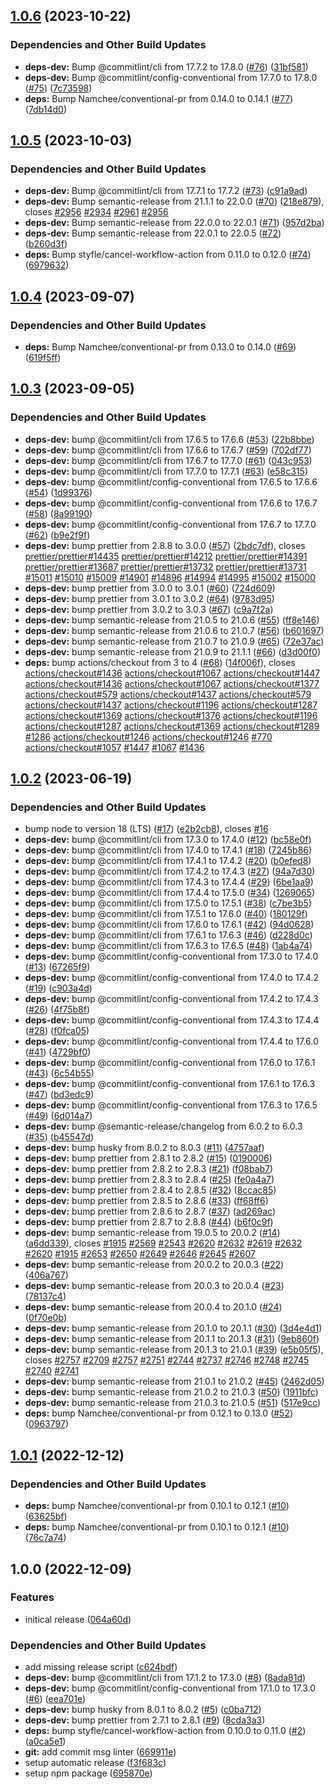 ## [1.0.6](https://github.com/Th3S4mur41/demo-auto-security-release/compare/v1.0.5...v1.0.6) (2023-10-22)


### Dependencies and Other Build Updates

* **deps-dev:** Bump @commitlint/cli from 17.7.2 to 17.8.0 ([#76](https://github.com/Th3S4mur41/demo-auto-security-release/issues/76)) ([31bf581](https://github.com/Th3S4mur41/demo-auto-security-release/commit/31bf581c2316e20fe8994f425e62ca4e4ef76a5d))
* **deps-dev:** Bump @commitlint/config-conventional from 17.7.0 to 17.8.0 ([#75](https://github.com/Th3S4mur41/demo-auto-security-release/issues/75)) ([7c73598](https://github.com/Th3S4mur41/demo-auto-security-release/commit/7c735981a50913bd691737a9c8a8b3fae78bc416))
* **deps:** Bump Namchee/conventional-pr from 0.14.0 to 0.14.1 ([#77](https://github.com/Th3S4mur41/demo-auto-security-release/issues/77)) ([7db14d0](https://github.com/Th3S4mur41/demo-auto-security-release/commit/7db14d0331e548c444cc2db43f45a29560f356f0))

## [1.0.5](https://github.com/Th3S4mur41/demo-auto-security-release/compare/v1.0.4...v1.0.5) (2023-10-03)


### Dependencies and Other Build Updates

* **deps-dev:** Bump @commitlint/cli from 17.7.1 to 17.7.2 ([#73](https://github.com/Th3S4mur41/demo-auto-security-release/issues/73)) ([c91a9ad](https://github.com/Th3S4mur41/demo-auto-security-release/commit/c91a9ad5743608eb6e218d3e4caa564d6aa10fdd))
* **deps-dev:** Bump semantic-release from 21.1.1 to 22.0.0 ([#70](https://github.com/Th3S4mur41/demo-auto-security-release/issues/70)) ([218e879](https://github.com/Th3S4mur41/demo-auto-security-release/commit/218e879d6248a5eede80d1dae21ec971ab5cf98d)), closes [#2956](https://github.com/Th3S4mur41/demo-auto-security-release/issues/2956) [#2934](https://github.com/Th3S4mur41/demo-auto-security-release/issues/2934) [#2961](https://github.com/Th3S4mur41/demo-auto-security-release/issues/2961) [#2956](https://github.com/Th3S4mur41/demo-auto-security-release/issues/2956)
* **deps-dev:** Bump semantic-release from 22.0.0 to 22.0.1 ([#71](https://github.com/Th3S4mur41/demo-auto-security-release/issues/71)) ([957d2ba](https://github.com/Th3S4mur41/demo-auto-security-release/commit/957d2bacc24b81947d228c947fa98b4610be5f26))
* **deps-dev:** Bump semantic-release from 22.0.1 to 22.0.5 ([#72](https://github.com/Th3S4mur41/demo-auto-security-release/issues/72)) ([b260d3f](https://github.com/Th3S4mur41/demo-auto-security-release/commit/b260d3fafe3ed5dea54c8bffea43ee2472dfc379))
* **deps:** Bump styfle/cancel-workflow-action from 0.11.0 to 0.12.0 ([#74](https://github.com/Th3S4mur41/demo-auto-security-release/issues/74)) ([6979632](https://github.com/Th3S4mur41/demo-auto-security-release/commit/6979632fcaa8e376c55959a32a9cccf683ddb898))

## [1.0.4](https://github.com/Th3S4mur41/demo-auto-security-release/compare/v1.0.3...v1.0.4) (2023-09-07)


### Dependencies and Other Build Updates

* **deps:** Bump Namchee/conventional-pr from 0.13.0 to 0.14.0 ([#69](https://github.com/Th3S4mur41/demo-auto-security-release/issues/69)) ([619f5ff](https://github.com/Th3S4mur41/demo-auto-security-release/commit/619f5ff05564499d42acf689ec4de86f5391e64a))

## [1.0.3](https://github.com/Th3S4mur41/demo-auto-security-release/compare/v1.0.2...v1.0.3) (2023-09-05)


### Dependencies and Other Build Updates

* **deps-dev:** bump @commitlint/cli from 17.6.5 to 17.6.6 ([#53](https://github.com/Th3S4mur41/demo-auto-security-release/issues/53)) ([22b8bbe](https://github.com/Th3S4mur41/demo-auto-security-release/commit/22b8bbe1371e9eb4f18b48d92984ffb19f08b495))
* **deps-dev:** bump @commitlint/cli from 17.6.6 to 17.6.7 ([#59](https://github.com/Th3S4mur41/demo-auto-security-release/issues/59)) ([702df77](https://github.com/Th3S4mur41/demo-auto-security-release/commit/702df77f2b012f9a0855e8444489265ba79fbcf7))
* **deps-dev:** bump @commitlint/cli from 17.6.7 to 17.7.0 ([#61](https://github.com/Th3S4mur41/demo-auto-security-release/issues/61)) ([043c953](https://github.com/Th3S4mur41/demo-auto-security-release/commit/043c9539bb0f4941ab6322b40c9b2e95ee5d43eb))
* **deps-dev:** bump @commitlint/cli from 17.7.0 to 17.7.1 ([#63](https://github.com/Th3S4mur41/demo-auto-security-release/issues/63)) ([e58c315](https://github.com/Th3S4mur41/demo-auto-security-release/commit/e58c315f089c3e18e73ce29d56703e7b18ae69c1))
* **deps-dev:** bump @commitlint/config-conventional from 17.6.5 to 17.6.6 ([#54](https://github.com/Th3S4mur41/demo-auto-security-release/issues/54)) ([1d99376](https://github.com/Th3S4mur41/demo-auto-security-release/commit/1d99376c4222d6a603882525c2ba87e63bf2179b))
* **deps-dev:** bump @commitlint/config-conventional from 17.6.6 to 17.6.7 ([#58](https://github.com/Th3S4mur41/demo-auto-security-release/issues/58)) ([8a99190](https://github.com/Th3S4mur41/demo-auto-security-release/commit/8a9919018f89b2f1d6a05c36bdad0542d41540cc))
* **deps-dev:** bump @commitlint/config-conventional from 17.6.7 to 17.7.0 ([#62](https://github.com/Th3S4mur41/demo-auto-security-release/issues/62)) ([b9e2f9f](https://github.com/Th3S4mur41/demo-auto-security-release/commit/b9e2f9fd29e0b4fd8450b98325f6b5f79b639c9b))
* **deps-dev:** bump prettier from 2.8.8 to 3.0.0 ([#57](https://github.com/Th3S4mur41/demo-auto-security-release/issues/57)) ([2bdc7df](https://github.com/Th3S4mur41/demo-auto-security-release/commit/2bdc7dfacd03f943b65417d0cf78450a1df39cee)), closes [prettier/prettier#14435](https://github.com/prettier/prettier/issues/14435) [prettier/prettier#14212](https://github.com/prettier/prettier/issues/14212) [prettier/prettier#14391](https://github.com/prettier/prettier/issues/14391) [prettier/prettier#13687](https://github.com/prettier/prettier/issues/13687) [prettier/prettier#13732](https://github.com/prettier/prettier/issues/13732) [prettier/prettier#13731](https://github.com/prettier/prettier/issues/13731) [#15011](https://github.com/Th3S4mur41/demo-auto-security-release/issues/15011) [#15010](https://github.com/Th3S4mur41/demo-auto-security-release/issues/15010) [#15009](https://github.com/Th3S4mur41/demo-auto-security-release/issues/15009) [#14901](https://github.com/Th3S4mur41/demo-auto-security-release/issues/14901) [#14896](https://github.com/Th3S4mur41/demo-auto-security-release/issues/14896) [#14994](https://github.com/Th3S4mur41/demo-auto-security-release/issues/14994) [#14995](https://github.com/Th3S4mur41/demo-auto-security-release/issues/14995) [#15002](https://github.com/Th3S4mur41/demo-auto-security-release/issues/15002) [#15000](https://github.com/Th3S4mur41/demo-auto-security-release/issues/15000)
* **deps-dev:** bump prettier from 3.0.0 to 3.0.1 ([#60](https://github.com/Th3S4mur41/demo-auto-security-release/issues/60)) ([724d609](https://github.com/Th3S4mur41/demo-auto-security-release/commit/724d6098223ffa40f3edfed138528205f924767b))
* **deps-dev:** bump prettier from 3.0.1 to 3.0.2 ([#64](https://github.com/Th3S4mur41/demo-auto-security-release/issues/64)) ([9783d95](https://github.com/Th3S4mur41/demo-auto-security-release/commit/9783d956e854481233857bfb75ec737e1ceccf6d))
* **deps-dev:** bump prettier from 3.0.2 to 3.0.3 ([#67](https://github.com/Th3S4mur41/demo-auto-security-release/issues/67)) ([c9a7f2a](https://github.com/Th3S4mur41/demo-auto-security-release/commit/c9a7f2adb4df8b405e8feb1900cc9ec508009099))
* **deps-dev:** bump semantic-release from 21.0.5 to 21.0.6 ([#55](https://github.com/Th3S4mur41/demo-auto-security-release/issues/55)) ([ff8e146](https://github.com/Th3S4mur41/demo-auto-security-release/commit/ff8e1469c916a7048d82965093d1507006eccdca))
* **deps-dev:** bump semantic-release from 21.0.6 to 21.0.7 ([#56](https://github.com/Th3S4mur41/demo-auto-security-release/issues/56)) ([b601697](https://github.com/Th3S4mur41/demo-auto-security-release/commit/b601697f1ed9c13a26f4fb7bf4afbcfde608afd7))
* **deps-dev:** bump semantic-release from 21.0.7 to 21.0.9 ([#65](https://github.com/Th3S4mur41/demo-auto-security-release/issues/65)) ([72e37ac](https://github.com/Th3S4mur41/demo-auto-security-release/commit/72e37acdf7c66e92b61c0a3f7f0404efb37e979a))
* **deps-dev:** bump semantic-release from 21.0.9 to 21.1.1 ([#66](https://github.com/Th3S4mur41/demo-auto-security-release/issues/66)) ([d3d00f0](https://github.com/Th3S4mur41/demo-auto-security-release/commit/d3d00f0347bcaa917e426c5ef53c5e1564aabf41))
* **deps:** bump actions/checkout from 3 to 4 ([#68](https://github.com/Th3S4mur41/demo-auto-security-release/issues/68)) ([14f006f](https://github.com/Th3S4mur41/demo-auto-security-release/commit/14f006f890c4643c741c863c9ede00184a115b58)), closes [actions/checkout#1436](https://github.com/actions/checkout/issues/1436) [actions/checkout#1067](https://github.com/actions/checkout/issues/1067) [actions/checkout#1447](https://github.com/actions/checkout/issues/1447) [actions/checkout#1436](https://github.com/actions/checkout/issues/1436) [actions/checkout#1067](https://github.com/actions/checkout/issues/1067) [actions/checkout#1377](https://github.com/actions/checkout/issues/1377) [actions/checkout#579](https://github.com/actions/checkout/issues/579) [actions/checkout#1437](https://github.com/actions/checkout/issues/1437) [actions/checkout#579](https://github.com/actions/checkout/issues/579) [actions/checkout#1437](https://github.com/actions/checkout/issues/1437) [actions/checkout#1196](https://github.com/actions/checkout/issues/1196) [actions/checkout#1287](https://github.com/actions/checkout/issues/1287) [actions/checkout#1369](https://github.com/actions/checkout/issues/1369) [actions/checkout#1376](https://github.com/actions/checkout/issues/1376) [actions/checkout#1196](https://github.com/actions/checkout/issues/1196) [actions/checkout#1287](https://github.com/actions/checkout/issues/1287) [actions/checkout#1369](https://github.com/actions/checkout/issues/1369) [actions/checkout#1289](https://github.com/actions/checkout/issues/1289) [#1286](https://github.com/Th3S4mur41/demo-auto-security-release/issues/1286) [actions/checkout#1246](https://github.com/actions/checkout/issues/1246) [actions/checkout#1246](https://github.com/actions/checkout/issues/1246) [#770](https://github.com/Th3S4mur41/demo-auto-security-release/issues/770) [actions/checkout#1057](https://github.com/actions/checkout/issues/1057) [#1447](https://github.com/Th3S4mur41/demo-auto-security-release/issues/1447) [#1067](https://github.com/Th3S4mur41/demo-auto-security-release/issues/1067) [#1436](https://github.com/Th3S4mur41/demo-auto-security-release/issues/1436)

## [1.0.2](https://github.com/Th3S4mur41/demo-auto-security-release/compare/v1.0.1...v1.0.2) (2023-06-19)


### Dependencies and Other Build Updates

* bump node to version 18 (LTS) ([#17](https://github.com/Th3S4mur41/demo-auto-security-release/issues/17)) ([e2b2cb8](https://github.com/Th3S4mur41/demo-auto-security-release/commit/e2b2cb85d762aeecb041a28271c68e4a5ff33368)), closes [#16](https://github.com/Th3S4mur41/demo-auto-security-release/issues/16)
* **deps-dev:** bump @commitlint/cli from 17.3.0 to 17.4.0 ([#12](https://github.com/Th3S4mur41/demo-auto-security-release/issues/12)) ([bc58e0f](https://github.com/Th3S4mur41/demo-auto-security-release/commit/bc58e0f3df16a430c7f786646bd8f5b0eea09756))
* **deps-dev:** bump @commitlint/cli from 17.4.0 to 17.4.1 ([#18](https://github.com/Th3S4mur41/demo-auto-security-release/issues/18)) ([7245b86](https://github.com/Th3S4mur41/demo-auto-security-release/commit/7245b86cbf0fde4c72e006c68217b723db5975d2))
* **deps-dev:** bump @commitlint/cli from 17.4.1 to 17.4.2 ([#20](https://github.com/Th3S4mur41/demo-auto-security-release/issues/20)) ([b0efed8](https://github.com/Th3S4mur41/demo-auto-security-release/commit/b0efed804f9b36c8ac2e359f3dddec9087fb1818))
* **deps-dev:** bump @commitlint/cli from 17.4.2 to 17.4.3 ([#27](https://github.com/Th3S4mur41/demo-auto-security-release/issues/27)) ([94a7d30](https://github.com/Th3S4mur41/demo-auto-security-release/commit/94a7d306adcdb172ef785ce687f04eb22280f190))
* **deps-dev:** bump @commitlint/cli from 17.4.3 to 17.4.4 ([#29](https://github.com/Th3S4mur41/demo-auto-security-release/issues/29)) ([6be1aa9](https://github.com/Th3S4mur41/demo-auto-security-release/commit/6be1aa96394c15eea5b68959b7d6cd2679edaf00))
* **deps-dev:** bump @commitlint/cli from 17.4.4 to 17.5.0 ([#34](https://github.com/Th3S4mur41/demo-auto-security-release/issues/34)) ([1269065](https://github.com/Th3S4mur41/demo-auto-security-release/commit/12690657dbd015331aa305c2d7994a2ffdc946d5))
* **deps-dev:** bump @commitlint/cli from 17.5.0 to 17.5.1 ([#38](https://github.com/Th3S4mur41/demo-auto-security-release/issues/38)) ([c7be3b5](https://github.com/Th3S4mur41/demo-auto-security-release/commit/c7be3b5e2355da8cb1c3adf2b8072242d46914c4))
* **deps-dev:** bump @commitlint/cli from 17.5.1 to 17.6.0 ([#40](https://github.com/Th3S4mur41/demo-auto-security-release/issues/40)) ([180129f](https://github.com/Th3S4mur41/demo-auto-security-release/commit/180129f8c8d70de1ff08dad3918d45956990902a))
* **deps-dev:** bump @commitlint/cli from 17.6.0 to 17.6.1 ([#42](https://github.com/Th3S4mur41/demo-auto-security-release/issues/42)) ([94d0628](https://github.com/Th3S4mur41/demo-auto-security-release/commit/94d0628332d3bc3c666def6d0fdf81d81528952e))
* **deps-dev:** bump @commitlint/cli from 17.6.1 to 17.6.3 ([#46](https://github.com/Th3S4mur41/demo-auto-security-release/issues/46)) ([d228d0c](https://github.com/Th3S4mur41/demo-auto-security-release/commit/d228d0c82c9f8f5e26e4658a3f0f3921c77e53db))
* **deps-dev:** bump @commitlint/cli from 17.6.3 to 17.6.5 ([#48](https://github.com/Th3S4mur41/demo-auto-security-release/issues/48)) ([1ab4a74](https://github.com/Th3S4mur41/demo-auto-security-release/commit/1ab4a74e7fb60be1fbdb4afc31e33224241ca6fc))
* **deps-dev:** bump @commitlint/config-conventional from 17.3.0 to 17.4.0 ([#13](https://github.com/Th3S4mur41/demo-auto-security-release/issues/13)) ([67265f9](https://github.com/Th3S4mur41/demo-auto-security-release/commit/67265f99ddac644bc5786ee4f048feda8fbc5907))
* **deps-dev:** bump @commitlint/config-conventional from 17.4.0 to 17.4.2 ([#19](https://github.com/Th3S4mur41/demo-auto-security-release/issues/19)) ([c903a4d](https://github.com/Th3S4mur41/demo-auto-security-release/commit/c903a4da2bb969a2baad569f91e43d3881da6d4c))
* **deps-dev:** bump @commitlint/config-conventional from 17.4.2 to 17.4.3 ([#26](https://github.com/Th3S4mur41/demo-auto-security-release/issues/26)) ([4f75b8f](https://github.com/Th3S4mur41/demo-auto-security-release/commit/4f75b8f9ae62e4fa50950063ba61f72b818cf5cb))
* **deps-dev:** bump @commitlint/config-conventional from 17.4.3 to 17.4.4 ([#28](https://github.com/Th3S4mur41/demo-auto-security-release/issues/28)) ([f0fca05](https://github.com/Th3S4mur41/demo-auto-security-release/commit/f0fca054f4bab7c1e93af5602e129c70dc1831e3))
* **deps-dev:** bump @commitlint/config-conventional from 17.4.4 to 17.6.0 ([#41](https://github.com/Th3S4mur41/demo-auto-security-release/issues/41)) ([4729bf0](https://github.com/Th3S4mur41/demo-auto-security-release/commit/4729bf02df24c9e841479b623edb0ad6050df127))
* **deps-dev:** bump @commitlint/config-conventional from 17.6.0 to 17.6.1 ([#43](https://github.com/Th3S4mur41/demo-auto-security-release/issues/43)) ([6c54b55](https://github.com/Th3S4mur41/demo-auto-security-release/commit/6c54b554fdde0f980060e9547398ffdd6e7f3a08))
* **deps-dev:** bump @commitlint/config-conventional from 17.6.1 to 17.6.3 ([#47](https://github.com/Th3S4mur41/demo-auto-security-release/issues/47)) ([bd3edc9](https://github.com/Th3S4mur41/demo-auto-security-release/commit/bd3edc9591030685000d2657408fa90f6b022cad))
* **deps-dev:** bump @commitlint/config-conventional from 17.6.3 to 17.6.5 ([#49](https://github.com/Th3S4mur41/demo-auto-security-release/issues/49)) ([6d014a7](https://github.com/Th3S4mur41/demo-auto-security-release/commit/6d014a7fa54ab0183c5934e1d3eaa8a248c33973))
* **deps-dev:** bump @semantic-release/changelog from 6.0.2 to 6.0.3 ([#35](https://github.com/Th3S4mur41/demo-auto-security-release/issues/35)) ([b45547d](https://github.com/Th3S4mur41/demo-auto-security-release/commit/b45547de2866ee374af23836bc06e414b8cb42d3))
* **deps-dev:** bump husky from 8.0.2 to 8.0.3 ([#11](https://github.com/Th3S4mur41/demo-auto-security-release/issues/11)) ([4757aaf](https://github.com/Th3S4mur41/demo-auto-security-release/commit/4757aaff1431b86fc21bf457e9ccb2eb73564c89))
* **deps-dev:** bump prettier from 2.8.1 to 2.8.2 ([#15](https://github.com/Th3S4mur41/demo-auto-security-release/issues/15)) ([0190006](https://github.com/Th3S4mur41/demo-auto-security-release/commit/0190006978bd90b7b96752f247d6e53a78d0e57d))
* **deps-dev:** bump prettier from 2.8.2 to 2.8.3 ([#21](https://github.com/Th3S4mur41/demo-auto-security-release/issues/21)) ([f08bab7](https://github.com/Th3S4mur41/demo-auto-security-release/commit/f08bab73babf744c1560643edf3717289155f46c))
* **deps-dev:** bump prettier from 2.8.3 to 2.8.4 ([#25](https://github.com/Th3S4mur41/demo-auto-security-release/issues/25)) ([fe0a4a7](https://github.com/Th3S4mur41/demo-auto-security-release/commit/fe0a4a737b0e3d80de147496994fb5f0232cbdd5))
* **deps-dev:** bump prettier from 2.8.4 to 2.8.5 ([#32](https://github.com/Th3S4mur41/demo-auto-security-release/issues/32)) ([8ccac85](https://github.com/Th3S4mur41/demo-auto-security-release/commit/8ccac850a2bf767180b3992c6bb37cbaa1b7093e))
* **deps-dev:** bump prettier from 2.8.5 to 2.8.6 ([#33](https://github.com/Th3S4mur41/demo-auto-security-release/issues/33)) ([ff68ff6](https://github.com/Th3S4mur41/demo-auto-security-release/commit/ff68ff673d399a00f1ffea1a07993e177d97ca4c))
* **deps-dev:** bump prettier from 2.8.6 to 2.8.7 ([#37](https://github.com/Th3S4mur41/demo-auto-security-release/issues/37)) ([ad269ac](https://github.com/Th3S4mur41/demo-auto-security-release/commit/ad269ac7c5c8f22f52e18497975fadc30b3ed19b))
* **deps-dev:** bump prettier from 2.8.7 to 2.8.8 ([#44](https://github.com/Th3S4mur41/demo-auto-security-release/issues/44)) ([b6f0c9f](https://github.com/Th3S4mur41/demo-auto-security-release/commit/b6f0c9fa713e370d4e27dd4c43e8e34702fc49fa))
* **deps-dev:** bump semantic-release from 19.0.5 to 20.0.2 ([#14](https://github.com/Th3S4mur41/demo-auto-security-release/issues/14)) ([a6dd339](https://github.com/Th3S4mur41/demo-auto-security-release/commit/a6dd33961227911c97d4c9cb7d35c498983bdfb2)), closes [#1915](https://github.com/Th3S4mur41/demo-auto-security-release/issues/1915) [#2569](https://github.com/Th3S4mur41/demo-auto-security-release/issues/2569) [#2543](https://github.com/Th3S4mur41/demo-auto-security-release/issues/2543) [#2620](https://github.com/Th3S4mur41/demo-auto-security-release/issues/2620) [#2632](https://github.com/Th3S4mur41/demo-auto-security-release/issues/2632) [#2619](https://github.com/Th3S4mur41/demo-auto-security-release/issues/2619) [#2632](https://github.com/Th3S4mur41/demo-auto-security-release/issues/2632) [#2620](https://github.com/Th3S4mur41/demo-auto-security-release/issues/2620) [#1915](https://github.com/Th3S4mur41/demo-auto-security-release/issues/1915) [#2653](https://github.com/Th3S4mur41/demo-auto-security-release/issues/2653) [#2650](https://github.com/Th3S4mur41/demo-auto-security-release/issues/2650) [#2649](https://github.com/Th3S4mur41/demo-auto-security-release/issues/2649) [#2646](https://github.com/Th3S4mur41/demo-auto-security-release/issues/2646) [#2645](https://github.com/Th3S4mur41/demo-auto-security-release/issues/2645) [#2607](https://github.com/Th3S4mur41/demo-auto-security-release/issues/2607)
* **deps-dev:** bump semantic-release from 20.0.2 to 20.0.3 ([#22](https://github.com/Th3S4mur41/demo-auto-security-release/issues/22)) ([406a767](https://github.com/Th3S4mur41/demo-auto-security-release/commit/406a767d159990161d051de50e7c4a0430f7e9aa))
* **deps-dev:** bump semantic-release from 20.0.3 to 20.0.4 ([#23](https://github.com/Th3S4mur41/demo-auto-security-release/issues/23)) ([78137c4](https://github.com/Th3S4mur41/demo-auto-security-release/commit/78137c4a86ba5c91f217f4c8a84757ba089c4f8c))
* **deps-dev:** bump semantic-release from 20.0.4 to 20.1.0 ([#24](https://github.com/Th3S4mur41/demo-auto-security-release/issues/24)) ([0f70e0b](https://github.com/Th3S4mur41/demo-auto-security-release/commit/0f70e0b7c2ce64c1161cd3dd4dfc4dadbbf6e23c))
* **deps-dev:** bump semantic-release from 20.1.0 to 20.1.1 ([#30](https://github.com/Th3S4mur41/demo-auto-security-release/issues/30)) ([3d4e4d1](https://github.com/Th3S4mur41/demo-auto-security-release/commit/3d4e4d1e44ffe2b0fdf90f7885c1e412296dd6ea))
* **deps-dev:** bump semantic-release from 20.1.1 to 20.1.3 ([#31](https://github.com/Th3S4mur41/demo-auto-security-release/issues/31)) ([9eb860f](https://github.com/Th3S4mur41/demo-auto-security-release/commit/9eb860f7385721c7d20d4e596c12d6bc3c9e2a28))
* **deps-dev:** bump semantic-release from 20.1.3 to 21.0.1 ([#39](https://github.com/Th3S4mur41/demo-auto-security-release/issues/39)) ([e5b05f5](https://github.com/Th3S4mur41/demo-auto-security-release/commit/e5b05f514556956ec774b056a82e931054ccb225)), closes [#2757](https://github.com/Th3S4mur41/demo-auto-security-release/issues/2757) [#2709](https://github.com/Th3S4mur41/demo-auto-security-release/issues/2709) [#2757](https://github.com/Th3S4mur41/demo-auto-security-release/issues/2757) [#2751](https://github.com/Th3S4mur41/demo-auto-security-release/issues/2751) [#2744](https://github.com/Th3S4mur41/demo-auto-security-release/issues/2744) [#2737](https://github.com/Th3S4mur41/demo-auto-security-release/issues/2737) [#2746](https://github.com/Th3S4mur41/demo-auto-security-release/issues/2746) [#2748](https://github.com/Th3S4mur41/demo-auto-security-release/issues/2748) [#2745](https://github.com/Th3S4mur41/demo-auto-security-release/issues/2745) [#2740](https://github.com/Th3S4mur41/demo-auto-security-release/issues/2740) [#2741](https://github.com/Th3S4mur41/demo-auto-security-release/issues/2741)
* **deps-dev:** bump semantic-release from 21.0.1 to 21.0.2 ([#45](https://github.com/Th3S4mur41/demo-auto-security-release/issues/45)) ([2462d05](https://github.com/Th3S4mur41/demo-auto-security-release/commit/2462d05faa14bac7bc9ba07c7d8270f73ade25a4))
* **deps-dev:** bump semantic-release from 21.0.2 to 21.0.3 ([#50](https://github.com/Th3S4mur41/demo-auto-security-release/issues/50)) ([1911bfc](https://github.com/Th3S4mur41/demo-auto-security-release/commit/1911bfcc4621d71fababb72c40bd89a8f77196b2))
* **deps-dev:** bump semantic-release from 21.0.3 to 21.0.5 ([#51](https://github.com/Th3S4mur41/demo-auto-security-release/issues/51)) ([517e9cc](https://github.com/Th3S4mur41/demo-auto-security-release/commit/517e9cccdc528afe9cb16b3e51c5abbf30270be0))
* **deps:** bump Namchee/conventional-pr from 0.12.1 to 0.13.0 ([#52](https://github.com/Th3S4mur41/demo-auto-security-release/issues/52)) ([0963797](https://github.com/Th3S4mur41/demo-auto-security-release/commit/09637973734b89d73c29b45a9731bcffed60121a))

## [1.0.1](https://github.com/Th3S4mur41/demo-auto-security-release/compare/v1.0.0...v1.0.1) (2022-12-12)


### Dependencies and Other Build Updates

* **deps:** bump Namchee/conventional-pr from 0.10.1 to 0.12.1 ([#10](https://github.com/Th3S4mur41/demo-auto-security-release/issues/10)) ([63625bf](https://github.com/Th3S4mur41/demo-auto-security-release/commit/63625bf149825abf7a0dbf7e044083037b4c9ca3))
* **deps:** bump Namchee/conventional-pr from 0.10.1 to 0.12.1 ([#10](https://github.com/Th3S4mur41/demo-auto-security-release/issues/10)) ([76c7a74](https://github.com/Th3S4mur41/demo-auto-security-release/commit/76c7a743243bb8a7be898dcf20fb5b5e0fcc149a))

## 1.0.0 (2022-12-09)


### Features

* initical release ([064a60d](https://github.com/Th3S4mur41/demo-auto-security-release/commit/064a60d81356a082e7d98a87d1afc73ed0341e16))


### Dependencies and Other Build Updates

* add missing release script ([c624bdf](https://github.com/Th3S4mur41/demo-auto-security-release/commit/c624bdfc45a774c7c20f25098e619001fea40425))
* **deps-dev:** bump @commitlint/cli from 17.1.2 to 17.3.0 ([#8](https://github.com/Th3S4mur41/demo-auto-security-release/issues/8)) ([8ada81d](https://github.com/Th3S4mur41/demo-auto-security-release/commit/8ada81d27c4897bfaaa96c5b8048c3744581c581))
* **deps-dev:** bump @commitlint/config-conventional from 17.1.0 to 17.3.0 ([#6](https://github.com/Th3S4mur41/demo-auto-security-release/issues/6)) ([eea701e](https://github.com/Th3S4mur41/demo-auto-security-release/commit/eea701ea1cf4b39412bceb121d9880c08d20040c))
* **deps-dev:** bump husky from 8.0.1 to 8.0.2 ([#5](https://github.com/Th3S4mur41/demo-auto-security-release/issues/5)) ([c0ba712](https://github.com/Th3S4mur41/demo-auto-security-release/commit/c0ba71295bd3cf716a24605b0aa0093e46ae70ae))
* **deps-dev:** bump prettier from 2.7.1 to 2.8.1 ([#9](https://github.com/Th3S4mur41/demo-auto-security-release/issues/9)) ([8cda3a3](https://github.com/Th3S4mur41/demo-auto-security-release/commit/8cda3a3315a59bc0fc1c6cb1892efec0e0c1a449))
* **deps:** bump styfle/cancel-workflow-action from 0.10.0 to 0.11.0 ([#2](https://github.com/Th3S4mur41/demo-auto-security-release/issues/2)) ([a0ca5e1](https://github.com/Th3S4mur41/demo-auto-security-release/commit/a0ca5e1c49594b45b4aab3e29666811731969c7f))
* **git:** add commit msg linter ([669911e](https://github.com/Th3S4mur41/demo-auto-security-release/commit/669911ef54fda81fee88dc4301c084c7b8572134))
* setup automatic release ([f3f683c](https://github.com/Th3S4mur41/demo-auto-security-release/commit/f3f683c23e34191a2a4a14ab76b6eed03571bba1))
* setup npm package ([695870e](https://github.com/Th3S4mur41/demo-auto-security-release/commit/695870e88d0d7a72a12ef75f3c90fee335e0c1cb))

